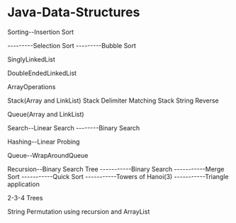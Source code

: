 Java-Data-Structures
====================
Sorting--Insertion Sort


---------Selection Sort
---------Bubble Sort

SinglyLinkedList

DoubleEndedLinkedList

ArrayOperations

Stack(Array and LinkList)
Stack Delimiter Matching
Stack String Reverse


Queue(Array and LinkList)

Search--Linear Search
--------Binary Search

Hashing--Linear Probing

Queue--WrapAroundQueue

Recursion--Binary Search Tree
-----------Binary Search
-----------Merge Sort
-----------Quick Sort
-----------Towers of Hanoi(3)
-----------Triangle application

2-3-4 Trees

String Permutation using recursion and ArrayList